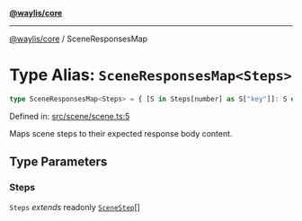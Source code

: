 [**@waylis/core**](../index.md)

***

[@waylis/core](../index.md) / SceneResponsesMap

# Type Alias: `SceneResponsesMap<Steps>`

```ts
type SceneResponsesMap<Steps> = { [S in Steps[number] as S["key"]]: S extends SceneStep<S["key"], infer T> ? MessageBodyMap[T] : never };
```

Defined in: [src/scene/scene.ts:5](https://github.com/waylis/core/blob/cf814abeb0d255c46b018529492ef3597811d428/src/scene/scene.ts#L5)

Maps scene steps to their expected response body content.

## Type Parameters

### Steps

`Steps` *extends* readonly [`SceneStep`](../interfaces/SceneStep.md)[]
